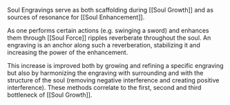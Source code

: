 Soul Engravings serve as both scaffolding during [[Soul Growth]] and as sources of resonance for [[Soul Enhancement]].

As one performs certain actions (e.g. swinging a sword) and enhances them through [[Soul Force]] ripples reverberate throughout the soul. An engraving is an anchor along such a reverberation, stabilizing it and increasing the power of the enhancement.

This increase is improved both by growing and refining a specific engraving but also by harmonizing the engraving with surrounding and with the structure of the soul (removing negative interference and creating positive interference). These methods correlate to the first, second and third bottleneck of [[Soul Growth]]. 
